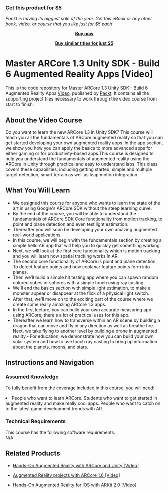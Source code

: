 
### Get this product for $5

<i>Packt is having its biggest sale of the year. Get this eBook or any other book, video, or course that you like just for $5 each</i>


<b><p align='center'>[Buy now](https://packt.link/9781789537413)</p></b>


<b><p align='center'>[Buy similar titles for just $5](https://subscription.packtpub.com/search)</p></b>





# Master ARCore 1.3 Unity SDK - Build 6 Augmented Reality Apps [Video]
This is the code repository for Master ARCore 1.3 Unity SDK - Build 6 Augmented Reality Apps [Video](https://www.packtpub.com/application-development/master-arcore-12-unity-sdk-build-6-augmented-reality-apps-video), published by [Packt](https://www.packtpub.com/?utm_source=github). It contains all the supporting project files necessary to work through the video course from start to finish.
## About the Video Course
Do you want to learn the new ARCore 1.3 in Unity SDK? This course will teach you all the fundamentals of ARCore augmented reality so that you can get started developing your own augmented reality apps. In the app section, we show you how you can apply the basics to more advanced apps for either gaming or for productivity-based apps.This course is designed to help you understand the fundamentals of augmented reality using the ARCore in Unity through practical and easy to understand labs. This class covers these capabilities, including getting started, simple and multiple target detection, smart terrain as well as leap motion integration.



<H2>What You Will Learn</H2>
<DIV class=book-info-will-learn-text>
<UL>
<li>We designed this course for anyone who wants to learn the state of the art in using Google's ARCore SDK without the steep learning curve. </li>
<li>By the end of the course, you will be able to understand the fundamentals of ARCore SDK Core functionality from motion tracking, to point and plane detection and even test light estimation. </li>
<li>Thereafter you will soon be developing your own amazing augmented real-world applications. </li>
<li>In this course, we will begin with the fundamentals section by creating a simple hello AR app that will help you to quickly get something working. </li>
<li>Next, we will look at the first core functionality which is motion tracking and you will learn how spatial tracking works in AR.</li>
<li>The second core functionality of ARCore is point and plane detection. To detect feature points and how coplanar feature points form into planes.</li>
<li>Then we'll build a simple hit testing app where you can spawn random colored cubes or spheres with a simple touch using ray casting.</li>
<li>We'll end the basics section with simple light estimation, to make a monster appear or disappear at the flick of a physical light switch.</li>
<li>After that, we'll move on to the exciting part of the course where we create some really amazing ARCore 1.3 apps. </li>
<li>In the first lecture, you can build your own accurate measuring app using ARCore; there's a lot of practical uses for this app.</li>
<li>Thereafter we learn how to transverse within an AR scene by building a dragon that can move and fly in any direction as well as breathe fire. Next, we take flying to another level by building a drone in augmented reality.- For education, we demonstrate how you can build your own solar system and how to use touch ray casting to bring up information about the planets, moons, and stars.</li>
</UL></DIV>

## Instructions and Navigation
### Assumed Knowledge
To fully benefit from the coverage included in this course, you will need:<br/>
<DIV class=book-info-will-learn-text>
<LI> People who want to learn ARCore. Students who want to get started in augmented reality and make really cool apps. People who want to catch on to the latest game development trends with AR.	</li>
<DIV>

### Technical Requirements
This course has the following software requirements:<br/>
N/A

## Related Products
* [Hands-On Augmented Reality with ARCore and Unity [Video]
](https://www.packtpub.com/application-development/hands-augmented-reality-arcore-and-unity-video)

* [Augmented Reality projects with ARCore 1.6 [Video]
]( https://www.packtpub.com/application-development/augmented-reality-projects-arcore-16-video)

* [Hands-On Augmented Reality for iOS with ARKit 2.0 [Video]
]( https://www.packtpub.com/application-development/hands-augmented-reality-ios-arkit-20-video)

